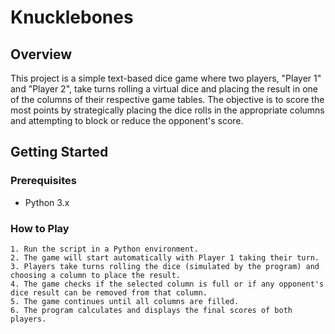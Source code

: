 # Knucklebones


## Overview

This project is a simple text-based dice game where two players, "Player 1" and "Player 2", take turns rolling a virtual dice and placing the result in one of the columns of their respective game tables. The objective is to score the most points by strategically placing the dice rolls in the appropriate columns and attempting to block or reduce the opponent's score.

## Getting Started

### Prerequisites

- Python 3.x

### How to Play
```
1. Run the script in a Python environment.
2. The game will start automatically with Player 1 taking their turn.
3. Players take turns rolling the dice (simulated by the program) and choosing a column to place the result.
4. The game checks if the selected column is full or if any opponent's dice result can be removed from that column.
5. The game continues until all columns are filled.
6. The program calculates and displays the final scores of both players.
```
